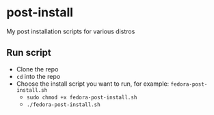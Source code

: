 # post-install
My post installation scripts for various distros

## Run script
- Clone the repo
- `cd` into the repo
- Choose the install script you want to run, for example: `fedora-post-install.sh`
  - `sudo chmod +x fedora-post-install.sh`
  - `./fedora-post-install.sh`
